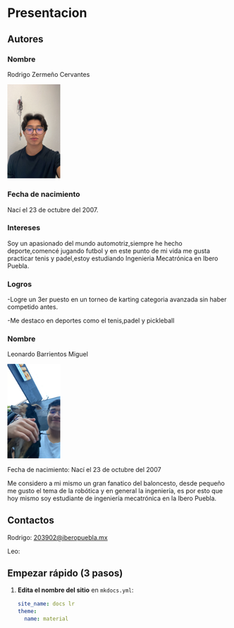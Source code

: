 # Presentacion

## Autores

### Nombre
Rodrigo Zermeño Cervantes

<img src="recursos/imgs/ABA56088-C53F-4A26-9F40-42F2E66A7E2C.jpeg" alt="Diagrama del sistema" width="120">

### Fecha de nacimiento
 Nací el 23 de octubre del 2007.

### Intereses
Soy un apasionado del mundo automotriz,siempre he hecho deporte,comencé jugando futbol y en este punto de mi vida me gusta practicar tenis y padel,estoy estudiando Ingenieria Mecatrónica en Ibero Puebla.

### Logros
-Logre un 3er puesto en un torneo de karting categoria avanzada sin haber competido antes.

-Me destaco en deportes como el tenis,padel y pickleball


### Nombre

Leonardo Barrientos Miguel

<img src="recursos/imgs/84F10C39-C547-41EC-B11F-D91EE1FFAF5F.JPG" alt="Diagrama del sistema" width="120">


Fecha de nacimiento: Nací el 23 de octubre del 2007

Me considero a mi mismo un gran fanatico del baloncesto, desde pequeño me gusto el tema de la robótica y en general la ingeniería, es por esto que hoy mismo soy estudiante de ingeniería mecatrónica en la Ibero Puebla.

## Contactos

Rodrigo: 203902@iberopuebla.mx

Leo:























## Empezar rápido (3 pasos)

1. **Edita el nombre del sitio** en `mkdocs.yml`:
   ```yaml
   site_name: docs lr
   theme:
     name: material